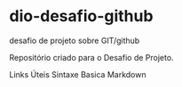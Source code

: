 # dio-desafio-github
desafio de projeto sobre GIT/github

Repositório criado para o Desafio de Projeto.

Links Úteis
Sintaxe Basica Markdown